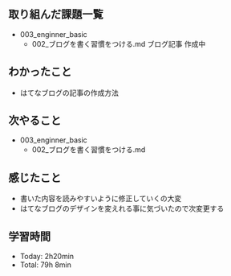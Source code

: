 ## 取り組んだ課題一覧
- 003_enginner_basic
  - 002_ブログを書く習慣をつける.md ブログ記事 作成中
## わかったこと
- はてなブログの記事の作成方法
## 次やること
- 003_enginner_basic
  - 002_ブログを書く習慣をつける.md
## 感じたこと
- 書いた内容を読みやすいように修正していくの大変
- はてなブログのデザインを変えれる事に気づいたので次変更する
## 学習時間
- Today: 2h20min
- Total: 79h 8min
